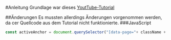 #Anleitung
Grundlage war dieses [YoutTube-Tutorial](https://www.youtube.com/watch?v=RLc8NB2JyxE)

##Änderungen
Es mussten allerdings Änderungen vorgenommen werden, da cer Quellcode aus dem Tutorial nicht funktionierte.
###JavaScript
```javascript
const activeAnchor = document.querySelector("[data-page="+ className + "]");


